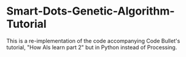 # Smart-Dots-Genetic-Algorithm-Tutorial
This is a re-implementation of the code accompanying Code Bullet's tutorial, "How AIs learn part 2" but in Python instead of Processing.
